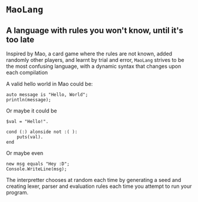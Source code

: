 # `MaoLang`
## A language with rules you won't know, until it's too late

Inspired by Mao, a card game where the rules are not known, added randomly other players, and learnt by trial and error, `MaoLang` strives to be the most confusing language, with a dynamic syntax that changes upon each compilation

A valid hello world in Mao could be:

```
auto message is "Hello, World";
println(message);
```

Or maybe it could be 

```
$val = "Hello!".

cond (:) alonside not :( ):
    puts(val).
end
```

Or maybe even 

```
new msg equals "Hey :D";
Console.WriteLine(msg);
```

The interpretter chooses at random each time by generating a seed and creating lexer, parser and evaluation rules each time you attempt to run your program.
